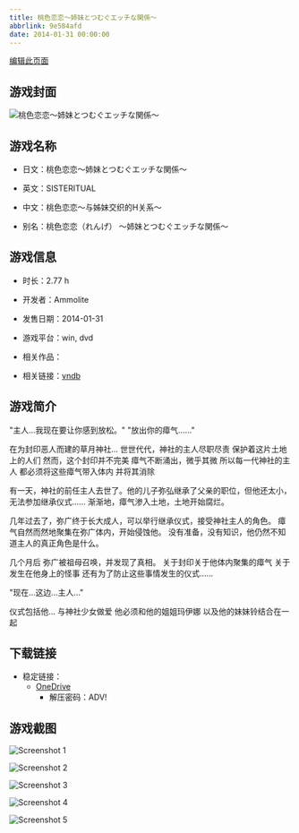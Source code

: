 ```yaml
---
title: 桃色恋恋～姉妹とつむぐエッチな関係～
abbrlink: 9e584afd
date: 2014-01-31 00:00:00
---
```

[编辑此页面](https://github.com/ACG-3/ADV3-source/blob/main/source/_posts/games/%E6%A1%83%E8%89%B2%E6%81%8B%E6%81%8B%EF%BD%9E%E5%A7%89%E5%A6%B9%E3%81%A8%E3%81%A4%E3%82%80%E3%81%90%E3%82%A8%E3%83%83%E3%83%81%E3%81%AA%E9%96%A2%E4%BF%82%EF%BD%9E.md)

## 游戏封面

![桃色恋恋～姉妹とつむぐエッチな関係～](https://pan.timero.xyz/onedrive/img_lib_001/%E6%A1%83%E8%89%B2%E6%81%8B%E6%81%8B%EF%BD%9E%E5%A7%89%E5%A6%B9%E3%81%A8%E3%81%A4%E3%82%80%E3%81%90%E3%82%A8%E3%83%83%E3%83%81%E3%81%AA%E9%96%A2%E4%BF%82%EF%BD%9E_cover.avif)


## 游戏名称

- 日文：桃色恋恋～姉妹とつむぐエッチな関係～
- 英文：SISTERITUAL
- 中文：桃色恋恋～与姊妹交织的H关系～

- 别名：桃色恋恋（れんげ） ～姉妹とつむぐエッチな関係～


## 游戏信息

- 时长：2.77 h
- 开发者：Ammolite
- 发售日期：2014-01-31
- 游戏平台：win, dvd
- 相关作品：

- 相关链接：[vndb](https://vndb.org/v14089)


## 游戏简介

"主人...我现在要让你感到放松。"
"放出你的瘴气......"

在为封印恶人而建的草月神社...
世世代代，神社的主人尽职尽责 保护着这片土地上的人们
然而，这个封印并不完美
瘴气不断涌出，微乎其微
所以每一代神社的主人 都必须将这些瘴气带入体内 并将其消除

有一天，神社的前任主人去世了。他的儿子弥弘继承了父亲的职位，但他还太小，无法参加继承仪式......
渐渐地，瘴气渗入土地，土地开始腐烂。

几年过去了，弥广终于长大成人，可以举行继承仪式，接受神社主人的角色。
瘴气自然而然地聚集在弥广体内，开始侵蚀他。
没有准备，没有知识，他仍然不知道主人的真正角色是什么。

几个月后
弥广被祖母召唤，并发现了真相。
关于封印关于他体内聚集的瘴气
关于发生在他身上的怪事
还有为了防止这些事情发生的仪式......

"现在...这边...主人..."

仪式包括他... 与神社少女做爱
他必须和他的姐姐玛伊娜 以及他的妹妹铃结合在一起




## 下载链接

- 稳定链接：
    - [OneDrive](https://pan.timero.xyz/onedrive/adv_lib_001/%E6%A1%83%E8%89%B2%E6%81%8B%E6%81%8B%EF%BD%9E%E5%A7%89%E5%A6%B9%E3%81%A8%E3%81%A4%E3%82%80%E3%81%90%E3%82%A8%E3%83%83%E3%83%81%E3%81%AA%E9%96%A2%E4%BF%82%EF%BD%9E)
        - 解压密码：ADV!



## 游戏截图


![Screenshot 1](https://pan.timero.xyz/onedrive/img_lib_001/%E6%A1%83%E8%89%B2%E6%81%8B%E6%81%8B%EF%BD%9E%E5%A7%89%E5%A6%B9%E3%81%A8%E3%81%A4%E3%82%80%E3%81%90%E3%82%A8%E3%83%83%E3%83%81%E3%81%AA%E9%96%A2%E4%BF%82%EF%BD%9E_Screenshot_1.avif)

![Screenshot 2](https://pan.timero.xyz/onedrive/img_lib_001/%E6%A1%83%E8%89%B2%E6%81%8B%E6%81%8B%EF%BD%9E%E5%A7%89%E5%A6%B9%E3%81%A8%E3%81%A4%E3%82%80%E3%81%90%E3%82%A8%E3%83%83%E3%83%81%E3%81%AA%E9%96%A2%E4%BF%82%EF%BD%9E_Screenshot_2.avif)

![Screenshot 3](https://pan.timero.xyz/onedrive/img_lib_001/%E6%A1%83%E8%89%B2%E6%81%8B%E6%81%8B%EF%BD%9E%E5%A7%89%E5%A6%B9%E3%81%A8%E3%81%A4%E3%82%80%E3%81%90%E3%82%A8%E3%83%83%E3%83%81%E3%81%AA%E9%96%A2%E4%BF%82%EF%BD%9E_Screenshot_3.avif)

![Screenshot 4](https://pan.timero.xyz/onedrive/img_lib_001/%E6%A1%83%E8%89%B2%E6%81%8B%E6%81%8B%EF%BD%9E%E5%A7%89%E5%A6%B9%E3%81%A8%E3%81%A4%E3%82%80%E3%81%90%E3%82%A8%E3%83%83%E3%83%81%E3%81%AA%E9%96%A2%E4%BF%82%EF%BD%9E_Screenshot_4.avif)

![Screenshot 5](https://pan.timero.xyz/onedrive/img_lib_001/%E6%A1%83%E8%89%B2%E6%81%8B%E6%81%8B%EF%BD%9E%E5%A7%89%E5%A6%B9%E3%81%A8%E3%81%A4%E3%82%80%E3%81%90%E3%82%A8%E3%83%83%E3%83%81%E3%81%AA%E9%96%A2%E4%BF%82%EF%BD%9E_Screenshot_5.avif)

